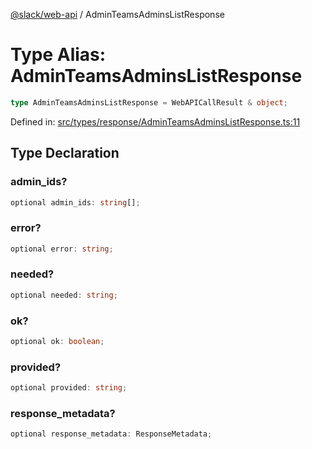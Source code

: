 [@slack/web-api](../index.md) / AdminTeamsAdminsListResponse

# Type Alias: AdminTeamsAdminsListResponse

```ts
type AdminTeamsAdminsListResponse = WebAPICallResult & object;
```

Defined in: [src/types/response/AdminTeamsAdminsListResponse.ts:11](https://github.com/slackapi/node-slack-sdk/blob/main/packages/web-api/src/types/response/AdminTeamsAdminsListResponse.ts#L11)

## Type Declaration

### admin\_ids?

```ts
optional admin_ids: string[];
```

### error?

```ts
optional error: string;
```

### needed?

```ts
optional needed: string;
```

### ok?

```ts
optional ok: boolean;
```

### provided?

```ts
optional provided: string;
```

### response\_metadata?

```ts
optional response_metadata: ResponseMetadata;
```
